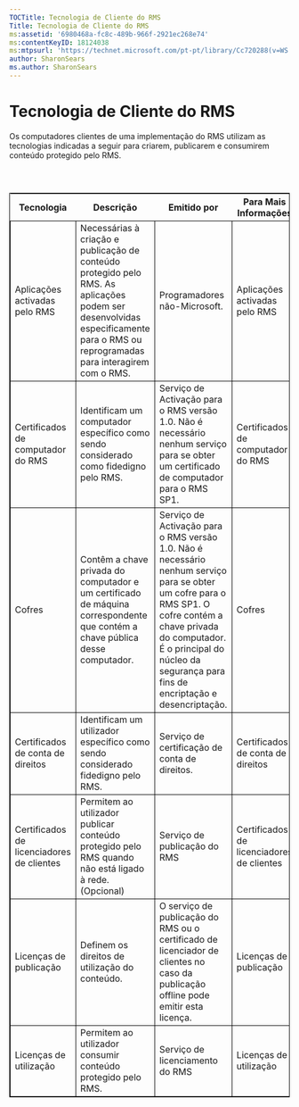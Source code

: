 ```yaml
---
TOCTitle: Tecnologia de Cliente do RMS
Title: Tecnologia de Cliente do RMS
ms:assetid: '6980468a-fc8c-489b-966f-2921ec268e74'
ms:contentKeyID: 18124038
ms:mtpsurl: 'https://technet.microsoft.com/pt-pt/library/Cc720288(v=WS.10)'
author: SharonSears
ms.author: SharonSears
---
```


Tecnologia de Cliente do RMS
============================

Os computadores clientes de uma implementação do RMS utilizam as tecnologias indicadas a seguir para criarem, publicarem e consumirem conteúdo protegido pelo RMS.

###  

 
<table style="border:1px solid black;">
<colgroup>
<col width="25%" />
<col width="25%" />
<col width="25%" />
<col width="25%" />
</colgroup>
<thead>
<tr class="header">
<th>Tecnologia</th>
<th>Descrição</th>
<th>Emitido por</th>
<th>Para Mais Informações</th>
</tr>
</thead>
<tbody>
<tr class="odd">
<td style="border:1px solid black;">Aplicações activadas pelo RMS</td>
<td style="border:1px solid black;">Necessárias à criação e publicação de conteúdo protegido pelo RMS. As aplicações podem ser desenvolvidas especificamente para o RMS ou reprogramadas para interagirem com o RMS.</td>
<td style="border:1px solid black;">Programadores não-Microsoft.</td>
<td style="border:1px solid black;">Aplicações activadas pelo RMS</td>
</tr>
<tr class="even">
<td style="border:1px solid black;">Certificados de computador do RMS</td>
<td style="border:1px solid black;">Identificam um computador específico como sendo considerado como fidedigno pelo RMS.</td>
<td style="border:1px solid black;">Serviço de Activação para o RMS versão 1.0. Não é necessário nenhum serviço para se obter um certificado de computador para o RMS SP1.</td>
<td style="border:1px solid black;">Certificados de computador do RMS</td>
</tr>
<tr class="odd">
<td style="border:1px solid black;">Cofres</td>
<td style="border:1px solid black;">Contêm a chave privada do computador e um certificado de máquina correspondente que contém a chave pública desse computador.</td>
<td style="border:1px solid black;">Serviço de Activação para o RMS versão 1.0. Não é necessário nenhum serviço para se obter um cofre para o RMS SP1. O cofre contém a chave privada do computador. É o principal do núcleo da segurança para fins de encriptação e desencriptação.</td>
<td style="border:1px solid black;">Cofres</td>
</tr>
<tr class="even">
<td style="border:1px solid black;">Certificados de conta de direitos</td>
<td style="border:1px solid black;">Identificam um utilizador específico como sendo considerado fidedigno pelo RMS.</td>
<td style="border:1px solid black;">Serviço de certificação de conta de direitos.</td>
<td style="border:1px solid black;">Certificados de conta de direitos</td>
</tr>
<tr class="odd">
<td style="border:1px solid black;">Certificados de licenciadores de clientes</td>
<td style="border:1px solid black;">Permitem ao utilizador publicar conteúdo protegido pelo RMS quando não está ligado à rede.
(Opcional)</td>
<td style="border:1px solid black;">Serviço de publicação do RMS</td>
<td style="border:1px solid black;">Certificados de licenciadores de clientes</td>
</tr>
<tr class="even">
<td style="border:1px solid black;">Licenças de publicação</td>
<td style="border:1px solid black;">Definem os direitos de utilização do conteúdo.</td>
<td style="border:1px solid black;">O serviço de publicação do RMS ou o certificado de licenciador de clientes no caso da publicação offline pode emitir esta licença.</td>
<td style="border:1px solid black;">Licenças de publicação</td>
</tr>
<tr class="odd">
<td style="border:1px solid black;">Licenças de utilização</td>
<td style="border:1px solid black;">Permitem ao utilizador consumir conteúdo protegido pelo RMS.</td>
<td style="border:1px solid black;">Serviço de licenciamento do RMS</td>
<td style="border:1px solid black;">Licenças de utilização</td>
</tr>
</tbody>
</table>
